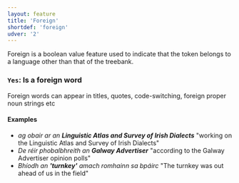 ```yaml
---
layout: feature
title: 'Foreign'
shortdef: 'foreign'
udver: '2'
---
```


Foreign is a boolean value feature used to indicate that the token belongs to a language other than that of the treebank.


### <a name="Yes">`Yes`</a>: Is a foreign word

Foreign words can appear in titles, quotes, code-switching, foreign proper noun strings etc

#### Examples

- _ag obair ar an <b>Linguistic Atlas and Survey of Irish Dialects</b>_ "working on the Linguistic Atlas and Survey of Irish Dialects"
- _De réir phobalbhreith an <b>Galway Advertiser</b>_ "according to the Galway Advertiser opinion polls"
- _Bhíodh an <b>'turnkey'</b> amach romhainn sa bpáirc_ "The turnkey was out ahead of us in the field"
<!-- Interlanguage links updated St lis 3 20:58:21 CET 2021 -->
